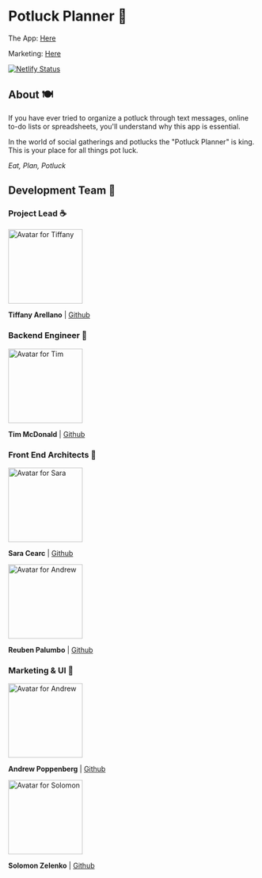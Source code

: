 # Potluck Planner 🥘

The App: [Here](https://painlesspotlucks.vercel.app/)

Marketing: [Here](https://eat-plan-potluck.netlify.app/)

[![Netlify Status](https://api.netlify.com/api/v1/badges/6300527a-1fc2-49e6-8bae-f8755c97bfc3/deploy-status)](https://app.netlify.com/sites/eat-plan-potluck/deploys)

## About 🍽️

If you have ever tried to organize a potluck through text messages, online to-do lists or spreadsheets, you'll understand why this app is essential.

In the world of social gatherings and potlucks the "Potluck Planner" is king. This is your place for all things pot luck.

_Eat, Plan, Potluck_

## Development Team 🍱

### Project Lead ☕

<img src="https://avatars3.githubusercontent.com/u/20312870?s=460&u=1cbd3c7e532dd9ec57b70b32e62681a80fda03c7&v=4" alt="Avatar for Tiffany" width="150">

**Tiffany Arellano** | [Github](https://github.com/yirano)



### Backend Engineer 🥞

<img src="https://avatars3.githubusercontent.com/u/66280945?s=460&u=b59a8cf673afe0cd2211f28b78a0bca41b5f3a38&v=4" alt="Avatar for Tim" width="150">

**Tim McDonald** | [Github](https://github.com/timotheemcdonald)



### Front End Architects 🍛

<img src="https://avatars3.githubusercontent.com/u/67298892?s=460&u=7798763a452a1cc905d641cb94fb0216a18cd0ea&v=4" alt="Avatar for Sara" width="150">

**Sara Cearc** | [Github](https://github.com/cearc-sara)


<img src="https://ca.slack-edge.com/ESZCHB482-W017LT9E9BP-4c8ecb2de753-512" alt="Avatar for Andrew" width="150">

**Reuben Palumbo** | [Github](https://github.com/reubenPalumbo)



### Marketing & UI 🥧

<img src="https://ca.slack-edge.com/ESZCHB482-W0198A541D0-4d43ee411079-512" alt="Avatar for Andrew" width="150">

**Andrew Poppenberg** | [Github](https://github.com/TheGitHubFiles)


<img src="https://avatars1.githubusercontent.com/u/39205476?s=460&u=e84d6fe8caf14bcf5e5dc5be000bdd8ec6e861d6&v=4" alt="Avatar for Solomon" width="150">

**Solomon Zelenko** | [Github](https://github.com/zempo)

